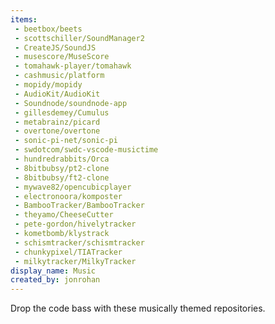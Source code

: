 ```yaml
---
items:
 - beetbox/beets
 - scottschiller/SoundManager2
 - CreateJS/SoundJS
 - musescore/MuseScore
 - tomahawk-player/tomahawk
 - cashmusic/platform
 - mopidy/mopidy
 - AudioKit/AudioKit
 - Soundnode/soundnode-app
 - gillesdemey/Cumulus
 - metabrainz/picard
 - overtone/overtone
 - sonic-pi-net/sonic-pi
 - swdotcom/swdc-vscode-musictime
 - hundredrabbits/Orca
 - 8bitbubsy/pt2-clone
 - 8bitbubsy/ft2-clone
 - mywave82/opencubicplayer
 - electronoora/komposter
 - BambooTracker/BambooTracker
 - theyamo/CheeseCutter
 - pete-gordon/hivelytracker
 - kometbomb/klystrack
 - schismtracker/schismtracker
 - chunkypixel/TIATracker
 - milkytracker/MilkyTracker
display_name: Music
created_by: jonrohan
---
```

Drop the code bass with these musically themed repositories.
